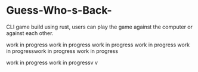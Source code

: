 # Guess-Who-s-Back-

 CLI game build using rust, users can play the game against the computer or
against each other.



work in progress
work in progress
work in progress
work in progress
work in progresswork in progress
work in progress

work in progress
work in progressv
v
